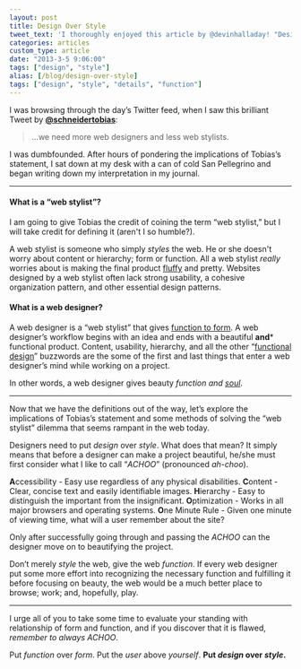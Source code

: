 ```yaml
---
layout: post
title: Design Over Style
tweet_text: 'I thoroughly enjoyed this article by @devinhalladay! "Design Over Style":'
categories: articles
custom_type: article
date: "2013-3-5 9:06:00"
tags: ["design", "style"]
alias: [/blog/design-over-style]
tags: ["design", "style", "details", "function"]
---
```

I was browsing through the day’s Twitter feed, when I saw this brilliant Tweet by **[@schneidertobias](http://twitter.com/schneidertobias)**:

> ...we need more web designers and less web stylists.

I was dumbfounded. After hours of pondering the implications of Tobias’s statement, I sat down at my desk with a can of cold San Pellegrino and began writing down my interpretation in my journal.

----

#### What is a “web stylist”?
I am going to give Tobias the credit of coining the term “web stylist,” but I will take credit for defining it (aren't I so humble?).

A web stylist is someone who simply *styles* the web. He or she doesn't worry about content or hierarchy; form or function. All a web stylist *really* worries about is making the final product [fluffy](http://www.youtube.com/watch?v=D4i7vS_UO4Q) and pretty. Websites designed by a web stylist often lack strong usability, a cohesive organization pattern, and other essential design patterns.

#### What is a web designer?
A web designer is a “web stylist” that gives [function to form](http://www.smashingmagazine.com/2010/03/23/does-form-follow-function/). A web designer’s workflow begins with an idea and ends with a beautiful **and*** functional product. Content, usability, hierarchy, and all the other “[functional design](http://www.smashingmagazine.com/2008/08/05/7-essential-guidelines-for-functional-design/)” buzzwords are the some of the first and last things that enter a web designer’s mind while working on a project.

In other words, a web designer gives beauty *function and [soul](http://devinhalladay.com/blog/designer-of-souls/)*.

----

Now that we have the definitions out of the way, let’s explore the implications of Tobias’s statement and some methods of solving the “web stylist” dilemma that seems rampant in the web today.

Designers need to put *design* over *style*. What does that mean? It simply means that before a designer can make a project beautiful, he/she must first consider what I like to call “*ACHOO*” (pronounced *ah-choo*).

**A**ccessibility - Easy use regardless of any physical disabilities.
**C**ontent - Clear, concise text and easily identifiable images.
**H**ierarchy - Easy to distinguish the important from the insignificant.
**O**ptimization - Works in all major browsers and operating systems.
**O**ne Minute Rule - Given one minute of viewing time, what will a user remember about the site?

Only after successfully going through and passing the *ACHOO* can the designer move on to beautifying the project.

Don’t merely *style* the web, give the web *function*. If every web designer put some more effort into recognizing the necessary function and fulfilling it before focusing on beauty, the web would be a much better place to browse; work; and, hopefully, play.

----

I urge all of you to take some time to evaluate your standing with relationship of form and function, and if you discover that it is flawed, *remember to always ACHOO*.

Put *function* over *form*.
Put the *user* above *yourself*.
**Put *design* over *style*.**